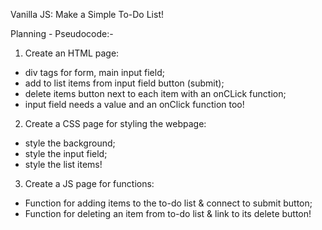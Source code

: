 Vanilla JS: Make a Simple To-Do List!

Planning - Pseudocode:-

1. Create an HTML page:
  - div tags for form, main input field;
  - add to list items from input field button (submit);
  - delete items button next to each item with an onCLick function;
  - input field needs a value and an onClick function too!

2. Create a CSS page for styling the webpage:
  - style the background;
  - style the input field;
  - style the list items!

3. Create a JS page for functions:
  - Function for adding items to the to-do list & connect to submit button;
  - Function for deleting an item from to-do list & link to its delete button!
